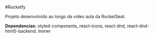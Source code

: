 #Rocketfy

Projeto desenvolvido ao longo da video aula da RocketSeat.


__Dependencias:__
styled-components,
react-icons,
react-dnd,
react-dnd-html5-backend.
immer